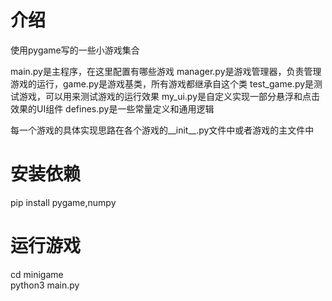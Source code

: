 # 介绍
使用pygame写的一些小游戏集合

main.py是主程序，在这里配置有哪些游戏
manager.py是游戏管理器，负责管理游戏的运行，game.py是游戏基类，所有游戏都继承自这个类
test_game.py是测试游戏，可以用来测试游戏的运行效果
my_ui.py是自定义实现一部分悬浮和点击效果的UI组件
defines.py是一些常量定义和通用逻辑

每一个游戏的具体实现思路在各个游戏的__init__.py文件中或者游戏的主文件中

# 安装依赖
pip install pygame,numpy

# 运行游戏
cd minigame  
python3 main.py